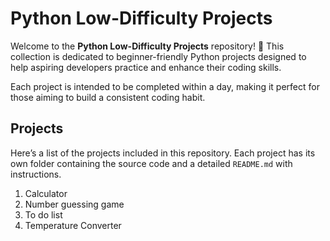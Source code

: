 # Python Low-Difficulty Projects

Welcome to the **Python Low-Difficulty Projects** repository! 🎉 This collection is dedicated to beginner-friendly Python projects designed to help aspiring developers practice and enhance their coding skills. 

Each project is intended to be completed within a day, making it perfect for those aiming to build a consistent coding habit.

## Projects

Here’s a list of the projects included in this repository. Each project has its own folder containing the source code and a detailed `README.md` with instructions.

1. Calculator 
2. Number guessing game 
3. To do list
4. Temperature Converter



